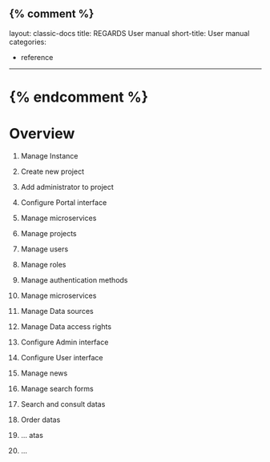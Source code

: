 {% comment %}
---
layout: classic-docs
title: REGARDS User manual
short-title: User manual
categories:
  - reference
---
{% endcomment %}
===================

# Overview

1. Manage Instance

  1. Create new project
  2. Add administrator to project
  3. Configure Portal interface
  4. Manage microservices

2. Manage projects

  1. Manage users
  2. Manage roles
  3. Manage authentication methods
  4. Manage microservices
  5. Manage Data sources
  6. Manage Data access rights
  7. Configure Admin interface
  8. Configure User interface
  9. Manage news
  10. Manage search forms

3. Search and consult datas

4. Order datas

5. ... atas

6. ...
